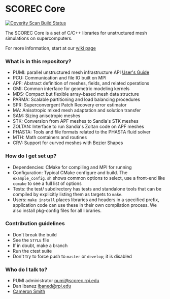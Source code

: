 # SCOREC Core #

[![Coverity Scan Build Status](https://scan.coverity.com/projects/6698/badge.svg)](https://scan.coverity.com/projects/scorec-core)

The SCOREC Core is a set of C/C++ libraries for unstructured mesh
simulations on supercomputers.

For more information, start at our
[wiki page](https://github.com/SCOREC/core/wiki)

### What is in this repository? ###

* PUMI: parallel unstructured mesh infrastructure API
  [User's Guide](http://scorec.rpi.edu/~seol/PUMI.pdf)
* PCU: Communication and file IO built on MPI 
* APF: Abstract definition of meshes, fields, and related operations
* GMI: Common interface for geometric modeling kernels
* MDS: Compact but flexible array-based mesh data structure
* PARMA: Scalable partitioning and load balancing procedures
* SPR: Superconvergent Patch Recovery error estimator
* MA: Anisotropic mixed mesh adaptation and solution transfer
* SAM: Sizing anisotropic meshes
* STK: Conversion from APF meshes to Sandia's STK meshes
* ZOLTAN: Interface to run Sandia's Zoltan code on APF meshes
* PHASTA: Tools and file formats related to the PHASTA fluid solver
* MTH: Math containers and routines
* CRV: Support for curved meshes with Bezier Shapes

### How do I get set up? ###

* Dependencies: CMake for compiling and MPI for running
* Configuration: Typical CMake configure and build.
  The `example_config.sh` shows common options to select,
  use a front-end like `ccmake` to see a full list of options
* Tests: the test/ subdirectory has tests and standalone
  tools that can be compiled by explicitly listing them as targets
  to `make`.
* Users: `make install` places libraries and headers in
  a specified prefix, application code can use these
  in their own compilation process.
  We also install pkg-config files for all libraries.

### Contribution guidelines ###

* Don't break the build
* See the `STYLE` file
* If in doubt, make a branch
* Run the ctest suite
* Don't try to force push to `master` or `develop`; it is disabled

### Who do I talk to? ###

* PUMI administrator <pumi@scorec.rpi.edu>
* Dan Ibanez <ibaned@rpi.edu>
* [Cameron Smith](https://www.scorec.rpi.edu/~cwsmith)
